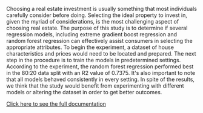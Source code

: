 Choosing a real estate investment is usually something that most individuals carefully consider before doing. Selecting the ideal property to invest in, given the myriad of considerations, is the most challenging aspect of choosing real estate. The purpose of this study is to determine if several regression models, including extreme gradient boost regression and random forest regression can effectively assist consumers in selecting the appropriate
attributes. To begin the experiment, a dataset of house characteristics and prices would need to be located and prepared. The next step in the procedure is to train the models in predetermined settings. According to the experiment, the random forest regression performed best in the 80:20 data split with an R2 value of 0.7375. It's also important to note that all models behaved consistently in every setting. In spite of the results, we think that the study would benefit from experimenting with different models or altering the dataset in order to get better outcomes.

[Click here to see the full documentation ](https://drive.google.com/file/d/1rgChdy0xlV92B_AVV0bGvdEZCuAfnNik/view?usp=sharing)
